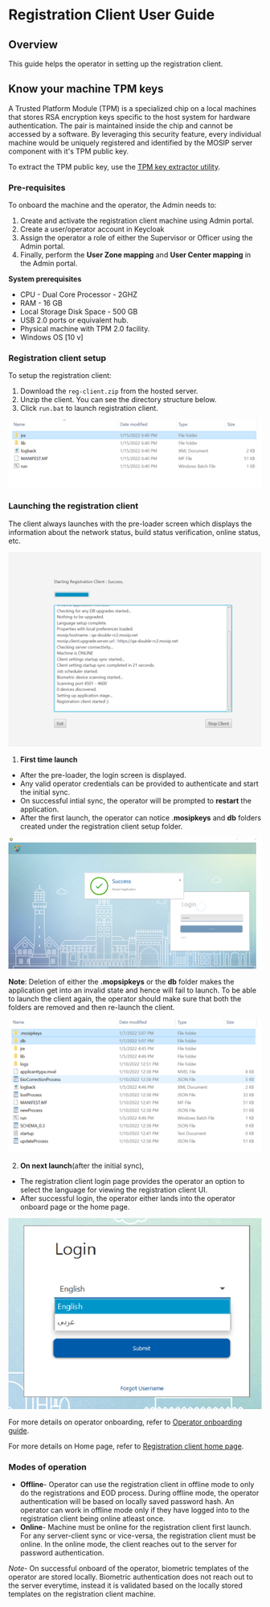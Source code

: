 # Registration Client User Guide

## Overview
This guide helps the operator in setting up the registration client.

## Know your machine TPM keys
A Trusted Platform Module (TPM) is a specialized chip on a local machines that stores RSA encryption keys specific to the host system for hardware authentication. The pair is maintained inside the chip and cannot be accessed by a software. By leveraging this security feature, every individual machine would be uniquely registered and identified by the MOSIP server component with it's TPM public key.

To extract the TPM public key, use the [TPM key extractor utility](https://github.com/mosip/mosip-infra/blob/develop/deployment/sandbox-v2/utils/tpm/key_extractor/README.md).

### Pre-requisites 
To onboard the machine and the operator, the Admin needs to:
1. Create and activate the registration client machine using Admin portal.
2. Create a user/operator account in Keycloak
3. Assign the operator a role of either the Supervisor or Officer using the Admin portal.
4. Finally, perform the **User Zone mapping** and **User Center mapping** in the Admin portal.

**System prerequisites**
* CPU - Dual Core Processor - 2GHZ  
* RAM - 16 GB  
* Local Storage Disk Space - 500 GB 
* USB 2.0 ports or equivalent hub.  
* Physical machine with TPM 2.0 facility.   
* Windows OS [10 v] 
 
### Registration client setup
To setup the registration client:
1. Download the `reg-client.zip` from the hosted server.
2. Unzip the client. You can see the directory structure below.
3. Click `run.bat` to launch registration client.

![](_images/reg-client-unzip.png)

### Launching the registration client
The client always launches with the pre-loader screen which displays the information about the network status,  build status verification, online status, etc.

![](_images/reg-client-pre-loader-success.png)

1. **First time launch**
- After the pre-loader, the login screen is displayed.
- Any valid operator credentials can be provided to authenticate and start the initial sync.
- On successful intial sync, the operator will be prompted to **restart** the application.
- After the first launch, the operator can notice .**mosipkeys** and **db** folders created under the registration client setup folder.

![](_images/reg-client-restart.png)

**Note**: Deletion of either the **.mopsipkeys** or the **db** folder makes the application get into an invalid state and hence will fail to launch. To be able to launch the client again, the operator should make sure that both the folders are removed and then re-launch the client. 

![](_images/reg-client-folder.png)

2. **On next launch**(after the initial sync),
  - The registration client login page provides the operator an option to select the language for viewing the registration client UI.
  - After successful login, the operator either lands into the operator onboard page or the home page.
  
![](_images/reg-client-language-selection.png)
  
   For more details on operator onboarding, refer to [Operator onboarding guide](operator-onboarding.md).
    
   For more details on Home page, refer to [Registration client home page](registration-client-home-page.md).
   
   
### Modes of operation
      
* **Offline**- Operator can use the registration client in offline mode to only do the registrations and EOD process. During offline mode, the operator authentication will be based on locally saved password hash. An operator can work in offline mode only if they have logged into to the registration client being online atleast once.
* **Online**- Machine must be online for the registration client first launch. For any server-client sync or vice-versa, the registration client must be online. In the online mode, the client reaches out to the server for password authentication.
       
*Note*- On successful onboard of the operator, biometric templates of the operator are stored locally.
       Biometric authentication does not reach out to the server everytime, instead it is validated based on the locally stored templates on the registration client machine. 

